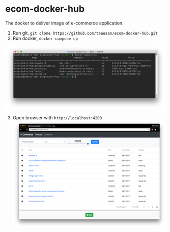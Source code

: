 # ecom-docker-hub
The docker to deliver image of e-commerce application.

1. Run git, `git clone https://github.com/taaesan/ecom-docker-hub.git` 
2. Run docker, `docker-compose up`

![console](resources/image1.png)

3. Open browser with `http://localhost:4200`
![console](resources/image2.png)
